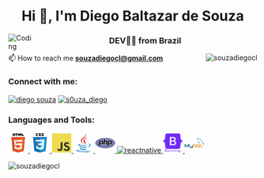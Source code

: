 <h1 align="center">Hi 👋, I'm Diego Baltazar de Souza</h1>
 <img align="left" alt="Coding" width="50px"src="https://media.giphy.com/media/2IudUHdI075HL02Pkk/giphy.gif")/>

<h3 align="center">DEV👨‍💻 from Brazil </h3>
  <img align="right"  src="https://github-readme-stats.vercel.app/api?username=souzadiegocl&show_icons=true&locale=en" alt="souzadiegocl" />
 

 
📫 How to reach me **souzadiegocl@gmail.com**

<h3 align="left">Connect with me:</h3>
<p align="left">
<a href="https://linkedin.com/in/diegosouzaperfil" target="blank"><img align="center" src="https://raw.githubusercontent.com/rahuldkjain/github-profile-readme-generator/master/src/images/icons/Social/linked-in-alt.svg" alt="diego souza" height="30" width="40" /></a>
<a href="https://instagram.com/s0uza_diego" target="blank"><img align="center" src="https://raw.githubusercontent.com/rahuldkjain/github-profile-readme-generator/master/src/images/icons/Social/instagram.svg" alt="s0uza_diego" height="30" width="40" /></a>
</p>

<h3 align="left">Languages and Tools:</h3>
<p align="left"><!-- HTML --><a href="https://www.w3.org/html/" target="_blank" rel="noreferrer"><img src="https://raw.githubusercontent.com/devicons/devicon/master/icons/html5/html5-original-wordmark.svg" alt="html5" width="40" height="40"/> </a> <!-- CSS --> <a href="https://www.w3schools.com/css/" target="_blank" rel="noreferrer"> <img src="https://raw.githubusercontent.com/devicons/devicon/master/icons/css3/css3-original-wordmark.svg" alt="css3" width="40" height="40"/> </a> <!-- javascript --><a href="https://developer.mozilla.org/en-US/docs/Web/JavaScript" target="_blank" rel="noreferrer"> <img src="https://raw.githubusercontent.com/devicons/devicon/master/icons/javascript/javascript-original.svg" alt="javascript" width="40" height="40"/> </a> <!-- Java --><a href="https://www.java.com" target="_blank" rel="noreferrer"> <img src="https://raw.githubusercontent.com/devicons/devicon/master/icons/java/java-original.svg" alt="java" width="40" height="40"/> </a><!-- PHP --><a href="https://www.java.com" target="_blank" rel="noreferrer"> <img src="https://raw.githubusercontent.com/devicons/devicon/master/icons/php/php-original.svg" alt="php" width="40" height="40"/> </a><!-- React Native --><a href="https://reactnative.dev/" target="_blank" rel="noreferrer"> <img src="https://reactnative.dev/img/header_logo.svg" alt="reactnative" width="40" height="40"/> </a> <!-- Bootstrap --> <a href="https://getbootstrap.com" target="_blank" rel="noreferrer"> <img src="https://raw.githubusercontent.com/devicons/devicon/master/icons/bootstrap/bootstrap-plain-wordmark.svg"   alt="bootstrap" width="40" height="40"/> </a> <!-- MySQL --> <a href="https://www.mysql.com/" target="_blank" rel="noreferrer"> <img src="https://raw.githubusercontent.com/devicons/devicon/master/icons/mysql/mysql-original-wordmark.svg" alt="mysql" width="40" height="40"/> </a> </a> 
</p>

  <img align="center" src="https://github-readme-stats.vercel.app/api/top-langs?username=souzadiegocl&show_icons=true&locale=en&layout=compact" alt="souzadiegocl" />




   


